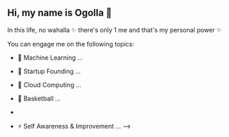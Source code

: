 ## Hi, my name is Ogolla 👋 



In this life, no wahalla ✨ there's only 1 me and that's my personal power ✨ 

You can engage me on the following topics:

- 🔭 Machine Learning ...

- 👯 Startup Founding ...

- 💬 Cloud Computing ...

- 🏀 Basketball  ...
- 
- ⚡ Self Awareness & Improvement ...
-->
##
